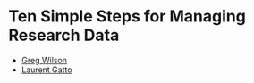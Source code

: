 # Ten Simple Steps for Managing Research Data

- [Greg Wilson](http://third-bit.com)
- [Laurent Gatto](https://lgatto.github.io/about/)

